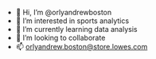 - 👋 Hi, I’m @orlyandrewboston
- 👀 I’m interested in sports analytics
- 🌱 I’m currently learning data analysis
- 💞️ I’m looking to collaborate 
- 📫 orlyandrew.boston@store.lowes.com

<!---
orlyandrewboston/orlyandrewboston is a ✨ special ✨ repository because its `README.md` (this file) appears on your GitHub profile.
You can click the Preview link to take a look at your changes.
--->
